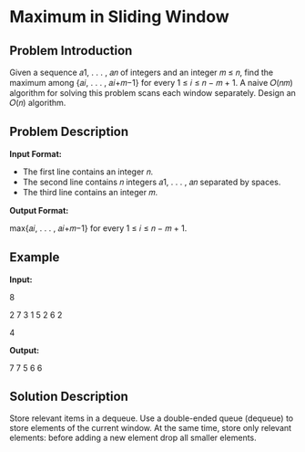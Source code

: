 # Maximum in Sliding Window

## Problem Introduction
Given a sequence 𝑎1, . . . , 𝑎𝑛 of integers and an integer 𝑚 ≤ 𝑛, find the maximum among {𝑎𝑖, . . . , 𝑎𝑖+𝑚−1} for every 1 ≤ 𝑖 ≤ 𝑛 − 𝑚 + 1. A naive 𝑂(𝑛𝑚) algorithm for solving this problem scans each window separately. Design an 𝑂(𝑛) algorithm.

## Problem Description
**Input Format:** 
- The first line contains an integer 𝑛.
- The second line contains 𝑛 integers 𝑎1, . . . , 𝑎𝑛 separated by spaces.
- The third line contains an integer 𝑚.

**Output Format:**

max{𝑎𝑖, . . . , 𝑎𝑖+𝑚−1} for every 1 ≤ 𝑖 ≤ 𝑛 − 𝑚 + 1.

## Example
**Input:**

8

2 7 3 1 5 2 6 2

4

**Output:**

7 7 5 6 6

## Solution Description
Store relevant items in a dequeue. Use a double-ended queue (dequeue) to store elements of the current window. At the same time, store only relevant elements: before adding a new element drop all smaller elements.
